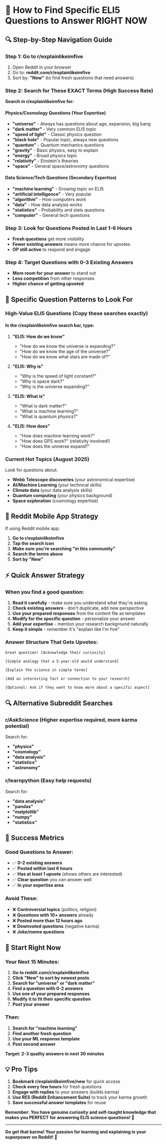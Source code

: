 # 🎯 How to Find Specific ELI5 Questions to Answer RIGHT NOW

## 🔍 **Step-by-Step Navigation Guide**

### **Step 1: Go to r/explainlikeimfive**
1. Open Reddit in your browser
2. Go to: **reddit.com/r/explainlikeimfive**
3. Sort by: **"New"** (to find fresh questions that need answers)

### **Step 2: Search for These EXACT Terms** (High Success Rate)

**Search in r/explainlikeimfive for:**

#### **Physics/Cosmology Questions** (Your Expertise)
- **"universe"** - Always has questions about age, expansion, big bang
- **"dark matter"** - Very common ELI5 topic
- **"speed of light"** - Classic physics question
- **"black hole"** - Popular topic, always new questions
- **"quantum"** - Quantum mechanics questions
- **"gravity"** - Basic physics, easy to explain
- **"energy"** - Broad physics topic
- **"relativity"** - Einstein's theories
- **"space"** - General space/astronomy questions

#### **Data Science/Tech Questions** (Secondary Expertise)
- **"machine learning"** - Growing topic on ELI5
- **"artificial intelligence"** - Very popular
- **"algorithm"** - How computers work
- **"data"** - How data analysis works
- **"statistics"** - Probability and stats questions
- **"computer"** - General tech questions

### **Step 3: Look for Questions Posted in Last 1-6 Hours**
- **Fresh questions** get more visibility
- **Fewer existing answers** means more chance for upvotes
- **OP still active** to respond and engage

### **Step 4: Target Questions with 0-3 Existing Answers**
- **More room for your answer** to stand out
- **Less competition** from other responses
- **Higher chance of getting upvoted**

## 🎯 **Specific Question Patterns to Look For**

### **High-Value ELI5 Questions** (Copy these searches exactly)

#### **In the r/explainlikeimfive search bar, type:**

1. **"ELI5: How do we know"** 
   - "How do we know the universe is expanding?"
   - "How do we know the age of the universe?"
   - "How do we know what stars are made of?"

2. **"ELI5: Why is"**
   - "Why is the speed of light constant?"
   - "Why is space dark?"
   - "Why is the universe expanding?"

3. **"ELI5: What is"**
   - "What is dark matter?"
   - "What is machine learning?"
   - "What is quantum physics?"

4. **"ELI5: How does"**
   - "How does machine learning work?"
   - "How does GPS work?" (relativity involved!)
   - "How does the universe expand?"

### **Current Hot Topics** (August 2025)
Look for questions about:
- **Webb Telescope discoveries** (your astronomical expertise)
- **AI/Machine Learning** (your technical skills)
- **Climate data** (your data analysis skills)
- **Quantum computing** (your physics background)
- **Space exploration** (cosmology expertise)

## 📱 **Reddit Mobile App Strategy**

If using Reddit mobile app:
1. **Go to r/explainlikeimfive**
2. **Tap the search icon** 
3. **Make sure you're searching "in this community"**
4. **Search the terms above**
5. **Sort by "New"**

## ⚡ **Quick Answer Strategy**

### **When you find a good question:**

1. **Read it carefully** - make sure you understand what they're asking
2. **Check existing answers** - don't duplicate, add new perspective
3. **Use your prepared responses** from the content file as templates
4. **Modify for the specific question** - personalize your answer
5. **Add your expertise** - mention your research background naturally
6. **Keep it simple** - remember it's "explain like I'm five"

### **Answer Structure That Gets Upvotes:**
```
Great question! [Acknowledge their curiosity]

[Simple analogy that a 5-year-old would understand]

[Explain the science in simple terms]

[Add an interesting fact or connection to your research]

[Optional: Ask if they want to know more about a specific aspect]
```

## 🔍 **Alternative Subreddit Searches**

### **r/AskScience** (Higher expertise required, more karma potential)
Search for:
- **"physics"**
- **"cosmology"** 
- **"data analysis"**
- **"statistics"**
- **"astronomy"**

### **r/learnpython** (Easy help requests)
Search for:
- **"data analysis"**
- **"pandas"**
- **"matplotlib"**
- **"numpy"**
- **"statistics"**

## 🎯 **Success Metrics**

### **Good Questions to Answer:**
- ✅ **0-2 existing answers**
- ✅ **Posted within last 6 hours**
- ✅ **Has at least 1 upvote** (shows others are interested)
- ✅ **Clear question** you can answer well
- ✅ **In your expertise area**

### **Avoid These:**
- ❌ **Controversial topics** (politics, religion)
- ❌ **Questions with 10+ answers** already
- ❌ **Posted more than 12 hours ago**
- ❌ **Downvoted questions** (negative karma)
- ❌ **Joke/meme questions**

## 🚀 **Start Right Now**

### **Your Next 15 Minutes:**
1. **Go to reddit.com/r/explainlikeimfive**
2. **Click "New" to sort by newest posts**
3. **Search for "universe" or "dark matter"**
4. **Find a question with 0-2 answers**
5. **Use one of your prepared responses**
6. **Modify it to fit their specific question**
7. **Post your answer**

### **Then:**
1. **Search for "machine learning"**
2. **Find another fresh question**
3. **Use your ML response template**
4. **Post second answer**

**Target: 2-3 quality answers in next 30 minutes**

## 💡 **Pro Tips**

1. **Bookmark r/explainlikeimfive/new** for quick access
2. **Check every few hours** for fresh questions
3. **Engage with replies** to your answers (builds karma)
4. **Use RES (Reddit Enhancement Suite)** to track your karma growth
5. **Save successful answer templates** for reuse

**Remember: You have genuine curiosity and self-taught knowledge that makes you PERFECT for answering ELI5 science questions! 🎯**

---

**Go get that karma! Your passion for learning and explaining is your superpower on Reddit! 🚀**
